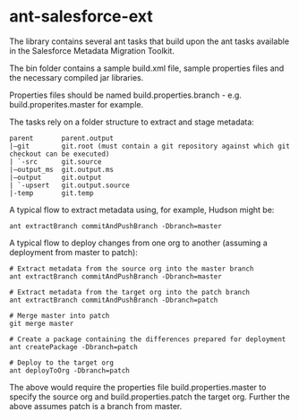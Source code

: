 ant-salesforce-ext
==================

The library contains several ant tasks that build upon the ant tasks available in the Salesforce Metadata Migration Toolkit.

The bin folder contains a sample build.xml file, sample properties files and the necessary compiled jar libraries. 

Properties files should be named build.properties.branch - e.g. build.properites.master for example.

The tasks rely on a folder structure to extract and stage metadata:

    parent       parent.output
    |—git        git.root (must contain a git repository against which git checkout can be executed)
    | `-src      git.source
    |—output_ms  git.output.ms
    |—output     git.output
    | `-upsert   git.output.source
    |-temp       git.temp

A typical flow to extract metadata using, for example, Hudson might be:

    ant extractBranch commitAndPushBranch -Dbranch=master

A typical flow to deploy changes from one org to another (assuming a deployment from master to patch):

    # Extract metadata from the source org into the master branch
    ant extractBranch commitAndPushBranch -Dbranch=master

    # Extract metadata from the target org into the patch branch
    ant extractBranch commitAndPushBranch -Dbranch=patch

    # Merge master into patch
    git merge master

    # Create a package containing the differences prepared for deployment
    ant createPackage -Dbranch=patch

    # Deploy to the target org
    ant deployToOrg -Dbranch=patch

The above would require the properties file build.properties.master to specify the source org and build.properties.patch the target org. Further the above assumes patch is a branch from master.

